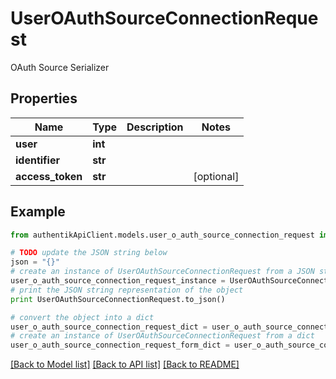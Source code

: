 # UserOAuthSourceConnectionRequest

OAuth Source Serializer

## Properties
Name | Type | Description | Notes
------------ | ------------- | ------------- | -------------
**user** | **int** |  | 
**identifier** | **str** |  | 
**access_token** | **str** |  | [optional] 

## Example

```python
from authentikApiClient.models.user_o_auth_source_connection_request import UserOAuthSourceConnectionRequest

# TODO update the JSON string below
json = "{}"
# create an instance of UserOAuthSourceConnectionRequest from a JSON string
user_o_auth_source_connection_request_instance = UserOAuthSourceConnectionRequest.from_json(json)
# print the JSON string representation of the object
print UserOAuthSourceConnectionRequest.to_json()

# convert the object into a dict
user_o_auth_source_connection_request_dict = user_o_auth_source_connection_request_instance.to_dict()
# create an instance of UserOAuthSourceConnectionRequest from a dict
user_o_auth_source_connection_request_form_dict = user_o_auth_source_connection_request.from_dict(user_o_auth_source_connection_request_dict)
```
[[Back to Model list]](../README.md#documentation-for-models) [[Back to API list]](../README.md#documentation-for-api-endpoints) [[Back to README]](../README.md)


